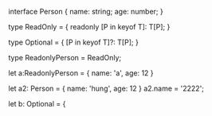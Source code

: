 interface Person {
    name: string;
    age: number;
}

type ReadOnly<T> = {
    readonly [P in keyof T]: T[P];
}

type Optional<T> = {
    [P in keyof T]?: T[P]; 
}

type ReadonlyPerson = ReadOnly<Person>;

let a:ReadonlyPerson = {
    name: 'a',
    age: 12
}

let a2: Person = {
    name: 'hung',
    age: 12
}
a2.name = '2222';

let b: Optional<Person> = {
  
